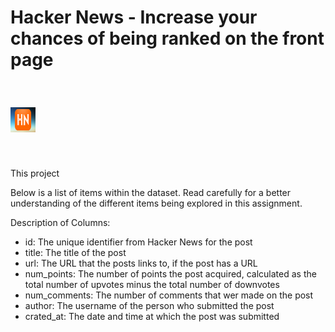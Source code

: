 # Hacker News - Increase your chances of being ranked on the front page

<img src = "hn-logo.png" style="width:40px;height:40px" vspace = "40"/>

This project


Below is a list of items within the dataset. Read carefully for a better understanding of the different items being explored in this assignment.

Description of Columns:
* id: The unique identifier from Hacker News for the post
* title: The title of the post
* url: The URL that the posts links to, if the post has a URL
* num_points: The number of points the post acquired, calculated as the total number of upvotes minus the total number of downvotes
* num_comments: The number of comments that wer made on the post
* author: The username of the person who submitted the post
* crated_at: The date and time at which the post was submitted
